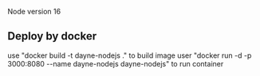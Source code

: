 Node version 16

## Deploy by docker
use "docker build -t dayne-nodejs ." to build image
user "docker run -d -p 3000:8080 --name dayne-nodejs dayne-nodejs" to run container